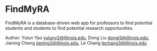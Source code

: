# FindMyRA
FindMyRA is a database-driven web app for professors to find potential students and students to find potential research opportunities.

Author: Yulun Yao <yuluny2@illinois.edu>,
        Dong Liu <dongl3@illinois.edu>,
        Jianing Cheng <jianing2@illinois.edu>, 
        Le Chang <lechang3@illinois.edu>
